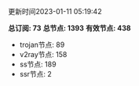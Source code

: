 更新时间2023-01-11 05:19:42

**总订阅: 73**
**总节点: 1393**
**有效节点: 438**
- trojan节点: 89
- v2ray节点: 158
- ss节点: 189
- ssr节点: 2
